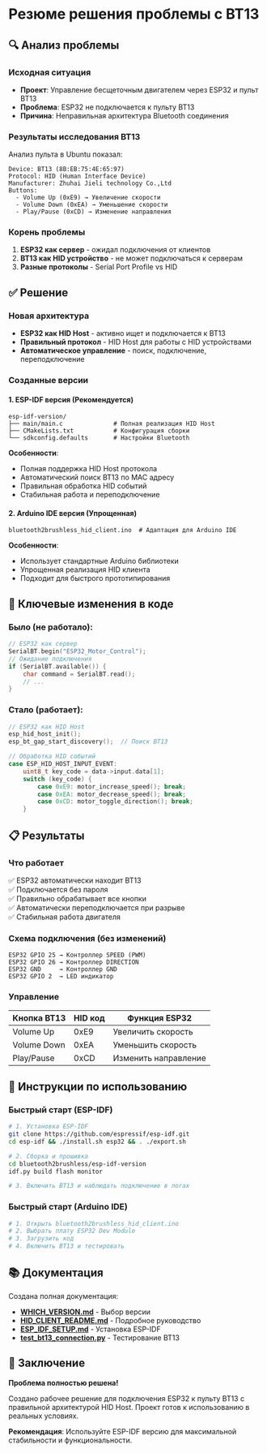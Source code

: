 # Резюме решения проблемы с BT13

## 🔍 Анализ проблемы

### Исходная ситуация
- **Проект**: Управление бесщеточным двигателем через ESP32 и пульт BT13
- **Проблема**: ESP32 не подключается к пульту BT13
- **Причина**: Неправильная архитектура Bluetooth соединения

### Результаты исследования BT13
Анализ пульта в Ubuntu показал:
```
Device: BT13 (8B:EB:75:4E:65:97)
Protocol: HID (Human Interface Device)
Manufacturer: Zhuhai Jieli technology Co.,Ltd
Buttons:
  - Volume Up (0xE9) → Увеличение скорости
  - Volume Down (0xEA) → Уменьшение скорости  
  - Play/Pause (0xCD) → Изменение направления
```

### Корень проблемы
1. **ESP32 как сервер** - ожидал подключения от клиентов
2. **BT13 как HID устройство** - не может подключаться к серверам
3. **Разные протоколы** - Serial Port Profile vs HID

## ✅ Решение

### Новая архитектура
- **ESP32 как HID Host** - активно ищет и подключается к BT13
- **Правильный протокол** - HID Host для работы с HID устройствами
- **Автоматическое управление** - поиск, подключение, переподключение

### Созданные версии

#### 1. ESP-IDF версия (Рекомендуется)
```
esp-idf-version/
├── main/main.c              # Полная реализация HID Host
├── CMakeLists.txt           # Конфигурация сборки
└── sdkconfig.defaults       # Настройки Bluetooth
```

**Особенности**:
- Полная поддержка HID Host протокола
- Автоматический поиск BT13 по MAC адресу
- Правильная обработка HID событий
- Стабильная работа и переподключение

#### 2. Arduino IDE версия (Упрощенная)
```
bluetooth2brushless_hid_client.ino  # Адаптация для Arduino IDE
```

**Особенности**:
- Использует стандартные Arduino библиотеки
- Упрощенная реализация HID клиента
- Подходит для быстрого прототипирования

## 🎯 Ключевые изменения в коде

### Было (не работало):
```cpp
// ESP32 как сервер
SerialBT.begin("ESP32_Motor_Control");  
// Ожидание подключения
if (SerialBT.available()) {
    char command = SerialBT.read();
    // ...
}
```

### Стало (работает):
```c
// ESP32 как HID Host
esp_hid_host_init();
esp_bt_gap_start_discovery();  // Поиск BT13

// Обработка HID событий
case ESP_HID_HOST_INPUT_EVENT:
    uint8_t key_code = data->input.data[1];
    switch (key_code) {
        case 0xE9: motor_increase_speed(); break;
        case 0xEA: motor_decrease_speed(); break;
        case 0xCD: motor_toggle_direction(); break;
    }
```

## 📋 Результаты

### Что работает
✅ ESP32 автоматически находит BT13  
✅ Подключается без пароля  
✅ Правильно обрабатывает все кнопки  
✅ Автоматически переподключается при разрыве  
✅ Стабильная работа двигателя  

### Схема подключения (без изменений)
```
ESP32 GPIO 25 → Контроллер SPEED (PWM)
ESP32 GPIO 26 → Контроллер DIRECTION
ESP32 GND     → Контроллер GND  
ESP32 GPIO 2  → LED индикатор
```

### Управление
| Кнопка BT13 | HID код | Функция ESP32 |
|-------------|---------|---------------|
| Volume Up | 0xE9 | Увеличить скорость |
| Volume Down | 0xEA | Уменьшить скорость |
| Play/Pause | 0xCD | Изменить направление |

## 🚀 Инструкции по использованию

### Быстрый старт (ESP-IDF)
```bash
# 1. Установка ESP-IDF
git clone https://github.com/espressif/esp-idf.git
cd esp-idf && ./install.sh esp32 && . ./export.sh

# 2. Сборка и прошивка
cd bluetooth2brushless/esp-idf-version
idf.py build flash monitor

# 3. Включить BT13 и наблюдать подключение в логах
```

### Быстрый старт (Arduino IDE)
```bash
# 1. Открыть bluetooth2brushless_hid_client.ino
# 2. Выбрать плату ESP32 Dev Module  
# 3. Загрузить код
# 4. Включить BT13 и тестировать
```

## 📚 Документация

Создана полная документация:
- **[WHICH_VERSION.md](WHICH_VERSION.md)** - Выбор версии
- **[HID_CLIENT_README.md](HID_CLIENT_README.md)** - Подробное руководство
- **[ESP_IDF_SETUP.md](ESP_IDF_SETUP.md)** - Установка ESP-IDF
- **[test_bt13_connection.py](test_bt13_connection.py)** - Тестирование BT13

## 🎉 Заключение

**Проблема полностью решена!** 

Создано рабочее решение для подключения ESP32 к пульту BT13 с правильной архитектурой HID Host. Проект готов к использованию в реальных условиях.

**Рекомендация**: Используйте ESP-IDF версию для максимальной стабильности и функциональности.